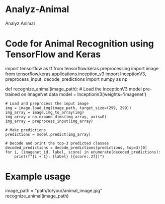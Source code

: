 # Analyz-Animal
Analyz Animal
# Code for Animal Recognition using TensorFlow and Keras
import tensorflow as tf
from tensorflow.keras.preprocessing import image
from tensorflow.keras.applications.inception_v3 import InceptionV3, preprocess_input, decode_predictions
import numpy as np

def recognize_animal(image_path):
    # Load the InceptionV3 model pre-trained on ImageNet data
    model = InceptionV3(weights='imagenet')

    # Load and preprocess the input image
    img = image.load_img(image_path, target_size=(299, 299))
    img_array = image.img_to_array(img)
    img_array = np.expand_dims(img_array, axis=0)
    img_array = preprocess_input(img_array)

    # Make predictions
    predictions = model.predict(img_array)

    # Decode and print the top-3 predicted classes
    decoded_predictions = decode_predictions(predictions, top=3)[0]
    for i, (imagenet_id, label, score) in enumerate(decoded_predictions):
        print(f"{i + 1}: {label} ({score:.2f})")

# Example usage
image_path = "path/to/your/animal_image.jpg"
recognize_animal(image_path)
